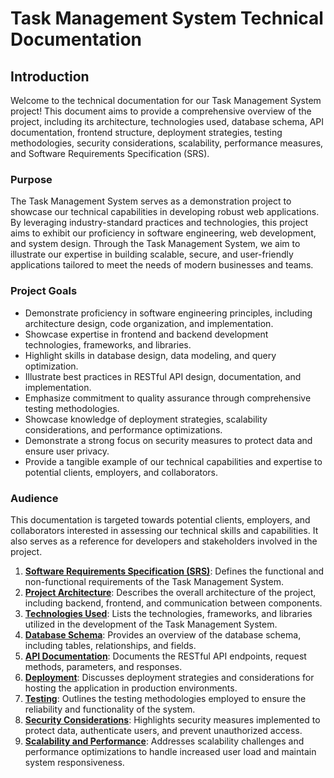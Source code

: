 # Task Management System Technical Documentation

## Introduction

Welcome to the technical documentation for our Task Management System project! This document aims to provide a comprehensive overview of the project, including its architecture, technologies used, database schema, API documentation, frontend structure, deployment strategies, testing methodologies, security considerations, scalability, performance measures, and Software Requirements Specification (SRS).

### Purpose

The Task Management System serves as a demonstration project to showcase our technical capabilities in developing robust web applications. By leveraging industry-standard practices and technologies, this project aims to exhibit our proficiency in software engineering, web development, and system design. Through the Task Management System, we aim to illustrate our expertise in building scalable, secure, and user-friendly applications tailored to meet the needs of modern businesses and teams.

### Project Goals

- Demonstrate proficiency in software engineering principles, including architecture design, code organization, and implementation.
- Showcase expertise in frontend and backend development technologies, frameworks, and libraries.
- Highlight skills in database design, data modeling, and query optimization.
- Illustrate best practices in RESTful API design, documentation, and implementation.
- Emphasize commitment to quality assurance through comprehensive testing methodologies.
- Showcase knowledge of deployment strategies, scalability considerations, and performance optimizations.
- Demonstrate a strong focus on security measures to protect data and ensure user privacy.
- Provide a tangible example of our technical capabilities and expertise to potential clients, employers, and collaborators.

### Audience

This documentation is targeted towards potential clients, employers, and collaborators interested in assessing our technical skills and capabilities. It also serves as a reference for developers and stakeholders involved in the project.

1. [**Software Requirements Specification (SRS)**](docs/project_srs.md): Defines the functional and non-functional requirements of the Task Management System.
2. [**Project Architecture**](#project-architecture): Describes the overall architecture of the project, including backend, frontend, and communication between components.
3. [**Technologies Used**](#technologies-used): Lists the technologies, frameworks, and libraries utilized in the development of the Task Management System.
4. [**Database Schema**](#database-schema): Provides an overview of the database schema, including tables, relationships, and fields.
5. [**API Documentation**](#api-documentation): Documents the RESTful API endpoints, request methods, parameters, and responses.
6. [**Deployment**](#deployment): Discusses deployment strategies and considerations for hosting the application in production environments.
7. [**Testing**](#testing): Outlines the testing methodologies employed to ensure the reliability and functionality of the system.
8. [**Security Considerations**](#security-considerations): Highlights security measures implemented to protect data, authenticate users, and prevent unauthorized access.
9. [**Scalability and Performance**](#scalability-and-performance): Addresses scalability challenges and performance optimizations to handle increased user load and maintain system responsiveness.
